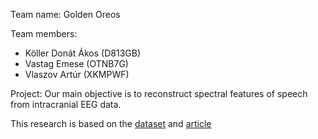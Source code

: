 Team name: Golden Oreos

Team members:
- Köller Donát Ákos (D813GB)
- Vastag Emese (OTNB7G)
- Vlaszov Artúr (XKMPWF)

Project:
Our main objective is to reconstruct spectral features of speech from intracranial EEG data.<br>

This research is based on the <a href="https://https://osf.io/nrgx6/" rel='nofollow'>dataset</a> 
and <a href="https://https://www.nature.com/articles/s41597-022-01542-9" rel='nofollow'>article</a>